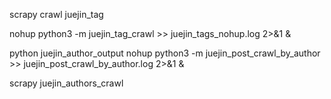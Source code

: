 scrapy crawl juejin_tag

nohup python3 -m juejin_tag_crawl >> juejin_tags_nohup.log 2>&1 &

python juejin_author_output
nohup python3 -m juejin_post_crawl_by_author >> juejin_post_crawl_by_author.log 2>&1 &

scrapy juejin_authors_crawl
